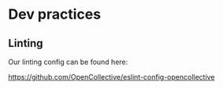 # Dev practices

## Linting

Our linting config can be found here:

https://github.com/OpenCollective/eslint-config-opencollective